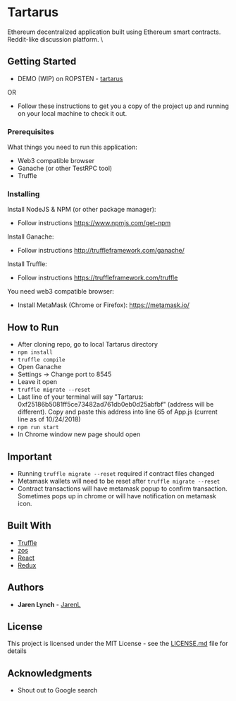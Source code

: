 # Tartarus

Ethereum decentralized application built using Ethereum smart contracts. Reddit-like discussion platform. \

## Getting Started

- DEMO (WIP) on ROPSTEN - [tartarus](https://jarenl.github.io/Tartarus/)

OR

- Follow these instructions to get you a copy of the project up and running on your local machine to check it out. 

### Prerequisites

What things you need to run this application:

- Web3 compatible browser
- Ganache (or other TestRPC tool)
- Truffle

### Installing

Install NodeJS & NPM (or other package manager):
- Follow instructions https://www.npmjs.com/get-npm

Install Ganache:
- Follow instructions http://truffleframework.com/ganache/

Install Truffle:
- Follow instructions https://truffleframework.com/truffle

You need web3 compatible browser:
- Install MetaMask (Chrome or Firefox): https://metamask.io/

## How to Run
- After cloning repo, go to local Tartarus directory
-  ```npm install```
- ```truffle compile```
- Open Ganache
- Settings -> Change port to 8545
- Leave it open
- ```truffle migrate --reset```
- Last line of your terminal will say "Tartarus: 0xf25186b5081ff5ce73482ad761db0eb0d25abfbf" (address will be different). Copy and paste this address into line 65 of App.js (current line as of 10/24/2018)
- ```npm run start```
- In Chrome window new page should open

## Important
- Running ```truffle migrate --reset``` required if contract files changed
- Metamask wallets will need to be reset after ```truffle migrate --reset```
- Contract transactions will have metamask popup to confirm transaction. Sometimes pops up in chrome or will have notification on metamask icon.

## Built With

* [Truffle](https://truffleframework.com/truffle)
* [zos](https://docs.openzeppelin.com/openzeppelin/index.html) 
* [React](https://reactjs.org/) 
* [Redux](https://redux.js.org/)

## Authors

* **Jaren Lynch** - [JarenL](https://github.com/JarenL)

## License

This project is licensed under the MIT License - see the [LICENSE.md](LICENSE.md) file for details

## Acknowledgments 
 - Shout out to Google search

